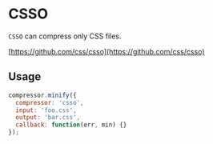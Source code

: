 # CSSO

`CSSO` can compress only CSS files.

[https://github.com/css/csso](https://github.com/css/csso)

## Usage

```js
compressor.minify({
  compressor: 'csso',
  input: 'foo.css',
  output: 'bar.css',
  callback: function(err, min) {}
});
```
